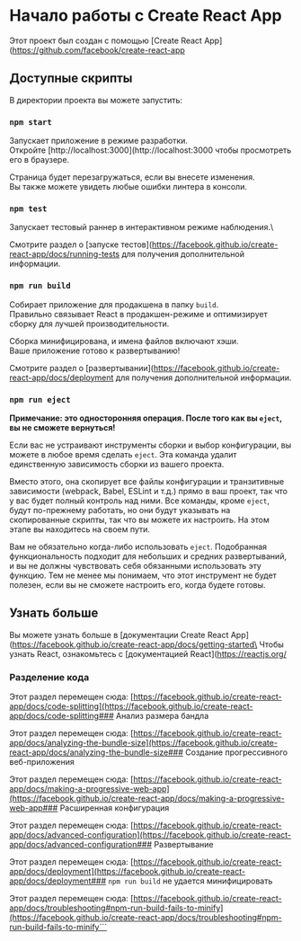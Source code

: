 # Начало работы с Create React App

Этот проект был создан с помощью [Create React App](https://github.com/facebook/create-react-app

## Доступные скрипты

В директории проекта вы можете запустить:

### `npm start`

Запускает приложение в режиме разработки.\
Откройте [http://localhost:3000](http://localhost:3000 чтобы просмотреть его в браузере.

Страница будет перезагружаться, если вы внесете изменения.\
Вы также можете увидеть любые ошибки линтера в консоли.

### `npm test`

Запускает тестовый раннер в интерактивном режиме наблюдения.\

Смотрите раздел о 
[запуске тестов](https://facebook.github.io/create-react-app/docs/running-tests для получения дополнительной информации.

### `npm run build`

Собирает приложение для продакшена в папку
`build`.\
Правильно связывает React в продакшен-режиме и оптимизирует сборку для лучшей производительности.

Сборка минифицирована, и имена файлов включают хэши.\
Ваше приложение готово к развертыванию!

Смотрите раздел о [развертывании](https://facebook.github.io/create-react-app/docs/deployment 
для получения дополнительной информации.

### `npm run eject`

**Примечание: это односторонняя операция. После того как вы `eject`, вы не сможете вернуться!**

Если вас не устраивают инструменты сборки и выбор конфигурации, вы можете в любое время сделать 
`eject`. 
Эта команда удалит единственную зависимость сборки из вашего проекта.

Вместо этого, она скопирует все файлы конфигурации и транзитивные зависимости (webpack, Babel, ESLint и т.д.) 
прямо в ваш проект, так что у вас будет полный контроль над ними. Все команды, кроме `eject`, 
будут по-прежнему работать, но они будут указывать на скопированные скрипты, так что вы можете их настроить. 
На этом этапе вы находитесь на своем пути.

Вам не обязательно когда-либо использовать `eject`. 
Подобранная функциональность подходит для небольших и средних развертываний, 
и вы не должны чувствовать себя обязанными использовать эту функцию. 
Тем не менее мы понимаем, что этот инструмент не будет полезен, если вы не сможете настроить его, когда будете готовы.

## Узнать больше

Вы можете узнать больше в [документации Create React App](https://facebook.github.io/create-react-app/docs/getting-started\
Чтобы узнать React, ознакомьтесь с [документацией React](https://reactjs.org/

### Разделение кода

Этот раздел перемещен сюда: [https://facebook.github.io/create-react-app/docs/code-splitting](https://facebook.github.io/create-react-app/docs/code-splitting### Анализ размера бандла

Этот раздел перемещен сюда: [https://facebook.github.io/create-react-app/docs/analyzing-the-bundle-size](https://facebook.github.io/create-react-app/docs/analyzing-the-bundle-size### Создание прогрессивного веб-приложения

Этот раздел перемещен сюда: [https://facebook.github.io/create-react-app/docs/making-a-progressive-web-app](https://facebook.github.io/create-react-app/docs/making-a-progressive-web-app### Расширенная конфигурация

Этот раздел перемещен сюда: [https://facebook.github.io/create-react-app/docs/advanced-configuration](https://facebook.github.io/create-react-app/docs/advanced-configuration### Развертывание

Этот раздел перемещен сюда: [https://facebook.github.io/create-react-app/docs/deployment](https://facebook.github.io/create-react-app/docs/deployment### `npm run build` не удается минифицировать

Этот раздел перемещен сюда: [https://facebook.github.io/create-react-app/docs/troubleshooting#npm-run-build-fails-to-minify](https://facebook.github.io/create-react-app/docs/troubleshooting#npm-run-build-fails-to-minify```
